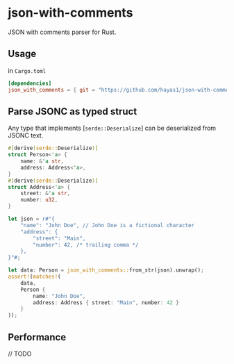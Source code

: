 # json-with-comments

JSON with comments parser for Rust.

## Usage
in `Cargo.toml`
```toml
[dependencies]
json_with_comments = { git = "https://github.com/hayas1/json-with-comments" }
```

## Parse JSONC as typed struct
Any type that implements [`serde::Deserialize`] can be deserialized from JSONC text.
```rust
#[derive(serde::Deserialize)]
struct Person<'a> {
    name: &'a str,
    address: Address<'a>,
}
#[derive(serde::Deserialize)]
struct Address<'a> {
    street: &'a str,
    number: u32,
}

let json = r#"{
    "name": "John Doe", // John Doe is a fictional character
    "address": {
        "street": "Main",
        "number": 42, /* trailing comma */
    },
}"#;

let data: Person = json_with_comments::from_str(json).unwrap();
assert!(matches!(
    data,
    Person {
        name: "John Doe",
        address: Address { street: "Main", number: 42 }
    }
));
```

## Performance
// TODO
